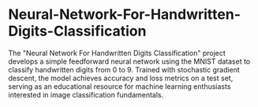 # Neural-Network-For-Handwritten-Digits-Classification
The "Neural Network For Handwritten Digits Classification" project develops a simple feedforward neural network using the MNIST dataset to classify handwritten digits from 0 to 9. Trained with stochastic gradient descent, the model achieves accuracy and loss metrics on a test set, serving as an educational resource for machine learning enthusiasts interested in image classification fundamentals.
